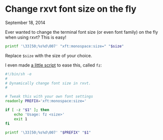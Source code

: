 Change rxvt font size on the fly
================================
September 18, 2014

Ever wanted to change the terminal font size (or even font family) on
the fly when using rxvt? This is easy!

```sh
printf '\33]50;%s%d\007' "xft:monospace:size=" "$size"
```

Replace `$size` with the size of your choice.

I even made [a little script][fz] to ease this, called `fz`:

```sh
#!/bin/sh -e
#
# Dynamically change font size in rxvt.
#

# Tweak this with your own font settings
readonly PREFIX='xft:monospace:size='

if [ -z "$1" ]; then
    echo 'Usage: fz <size>'
    exit 1
fi

printf '\33]50;%s%d\007' "$PREFIX" "$1"
```

[fz]: https://github.com/valeriangalliat/dotfiles/blob/master/bin/fz
